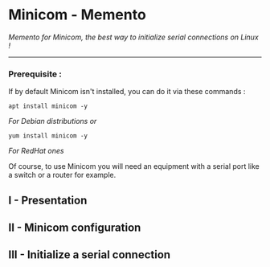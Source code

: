 # Minicom - Memento
<i>Memento for Minicom, the best way to initialize serial connections on Linux !</i>
__________

### Prerequisite : 

If by default Minicom isn't installed, you can do it via these commands :

```
apt install minicom -y
```
<i>For Debian distributions or</i>
```
yum install minicom -y
```
<i>For RedHat ones</i>

Of course, to use Minicom you will need an equipment with a serial port like a switch or a router for example.

## I - Presentation

## II - Minicom configuration

## III - Initialize a serial connection